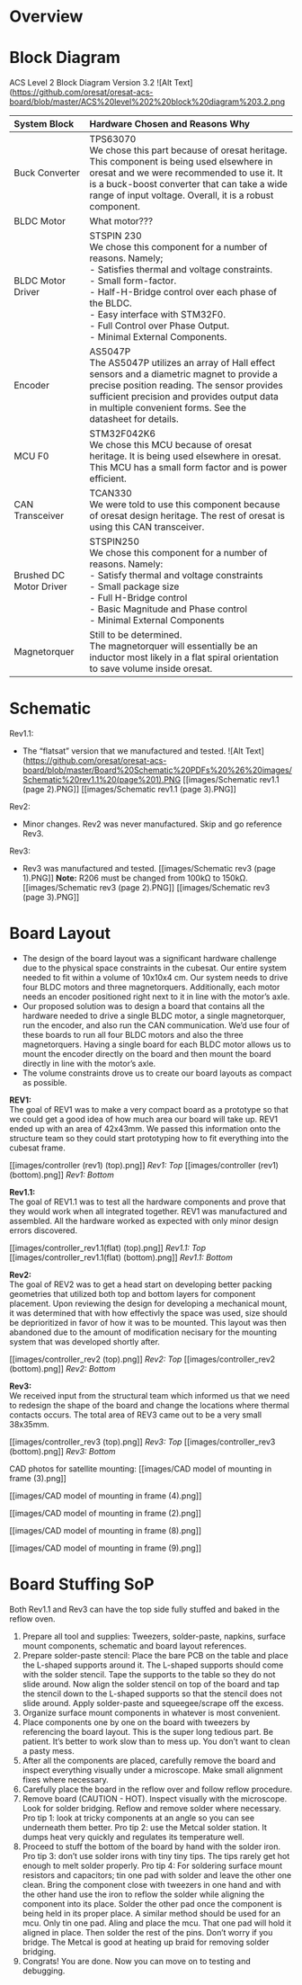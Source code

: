 # Overview
# Block Diagram
ACS Level 2 Block Diagram Version 3.2
![Alt Text](https://github.com/oresat/oresat-acs-board/blob/master/ACS%20level%202%20block%20diagram%203.2.png

| **System Block** | **Hardware Chosen and Reasons Why** |
| :---           | :---                          |
| Buck Converter | TPS63070 <br/>We chose this part because of oresat heritage. This component is being used elsewhere in oresat and we were recommended to use it. It is a buck-boost converter that can take a wide range of input voltage. Overall, it is a robust component. |
| BLDC Motor | What motor??? |
| BLDC Motor Driver | STSPIN 230 <br/>We chose this component for a number of reasons. Namely;  <br/> - Satisfies thermal and voltage constraints. <br/> - Small form-factor. <br/> - Half-H-Bridge control over each phase of the BLDC. <br/> - Easy interface with STM32F0. <br/> - Full Control over Phase Output. <br/> - Minimal External Components. | 
| Encoder | AS5047P <br/>The AS5047P utilizes an array of Hall effect sensors and a diametric magnet to provide a precise position reading. The sensor provides sufficient precision and provides output data in multiple convenient forms. See the datasheet for details. |
| MCU F0 | STM32F042K6 <br/>We chose this MCU because of oresat heritage. It is being used elsewhere in oresat. This MCU has a small form factor and is power efficient. | 
| CAN Transceiver | TCAN330 <br/>We were told to use this component because of oresat design heritage. The rest of oresat is using this CAN transceiver. |
| Brushed DC Motor Driver | STSPIN250 <br/> We chose this component for a number of reasons. Namely: <br/> - Satisfy thermal and voltage constraints <br/> - Small package size <br/> - Full H-Bridge control <br/> - Basic Magnitude and Phase control <br/> - Minimal External Components | 
| Magnetorquer | Still to be determined. <br/> The magnetorquer will essentially be an inductor most likely in a flat spiral orientation to save volume inside oresat. |

# Schematic
Rev1.1:
* The “flatsat” version that we manufactured and tested.
![Alt Text](https://github.com/oresat/oresat-acs-board/blob/master/Board%20Schematic%20PDFs%20%26%20images/Schematic%20rev1.1%20(page%201).PNG
[[images/Schematic rev1.1 (page 2).PNG]]
[[images/Schematic rev1.1 (page 3).PNG]]

Rev2:
* Minor changes. Rev2 was never manufactured. Skip and go reference Rev3.
 
Rev3:
* Rev3 was manufactured and tested.
[[images/Schematic rev3 (page 1).PNG]]
**Note:** R206 must be changed from 100kΩ to 150kΩ.
[[images/Schematic rev3 (page 2).PNG]]
[[images/Schematic rev3 (page 3).PNG]]

# Board Layout
* The design of the board layout was a significant hardware challenge due to the physical space constraints in the cubesat. Our entire system needed to fit within a volume of 10x10x4 cm. Our system needs to drive four BLDC motors and three magnetorquers. Additionally, each motor needs an encoder positioned right next to it in line with the motor’s axle. 
* Our proposed solution was to design a board that contains all the hardware needed to drive a single BLDC motor, a single magnetorquer, run the encoder, and also run the CAN communication. We’d use four of these boards to run all four BLDC motors and also the three magnetorquers. Having a single board for each BLDC motor allows us to mount the encoder directly on the board and then mount the board directly in line with the motor’s axle.
* The volume constraints drove us to create our board layouts as compact as possible.

**REV1:** <br/>The goal of REV1 was to make a very compact board as a prototype so that we could get a good idea of how much area our board will take up. REV1 ended up with an area of 42x43mm. We passed this information onto the structure team so they could start prototyping how to fit everything into the cubesat frame.

[[images/controller (rev1) (top).png]]
_Rev1: Top_
[[images/controller (rev1) (bottom).png]]
_Rev1: Bottom_

**Rev1.1:** <br/>The goal of REV1.1 was to test all the hardware components and prove that they would work when all integrated together. REV1 was manufactured and assembled. All the hardware worked as expected with only minor design errors discovered.

[[images/controller_rev1.1(flat) (top).png]]
_Rev1.1: Top_
[[images/controller_rev1.1(flat) (bottom).png]]
_Rev1.1: Bottom_

**Rev2:** <br/>The goal of REV2 was to get a head start on developing better packing geometries that utilized both top and bottom layers for component placement. Upon reviewing the design for developing a mechanical mount, it was determined that with how effectivly the space was used, size should be deprioritized in favor of how it was to be mounted. This layout was then abandoned due to the amount of modification necisary for the mounting system that was developed shortly after.

[[images/controller_rev2 (top).png]]
_Rev2: Top_
[[images/controller_rev2 (bottom).png]]
_Rev2: Bottom_

**Rev3:** <br/>We received input from the structural team which informed us that we need to redesign the shape of the board and change the locations where thermal contacts occurs. The total area of REV3 came out to be a very small 38x35mm. 

[[images/controller_rev3 (top).png]]
_Rev3: Top_
[[images/controller_rev3 (bottom).png]]
_Rev3: Bottom_ 

CAD photos for satellite mounting: 
[[images/CAD model of mounting in frame (3).png]]

[[images/CAD model of mounting in frame (4).png]]

[[images/CAD model of mounting in frame (2).png]]

[[images/CAD model of mounting in frame (8).png]]

[[images/CAD model of mounting in frame (9).png]]

# Board Stuffing SoP

Both Rev1.1 and Rev3 can have the top side fully stuffed and baked in the reflow oven.
1. Prepare all tool and supplies: Tweezers, solder-paste, napkins, surface mount components, schematic and board layout references.
2. Prepare solder-paste stencil: Place the bare PCB on the table and place the L-shaped supports around it. The L-shaped supports should come with the solder stencil. Tape the supports to the table so they do not slide around. Now align the solder stencil on top of the board and tap the stencil down to the L-shaped supports so that the stencil does not slide around. Apply solder-paste and squeegee/scrape off the excess.
3. Organize surface mount components in whatever is most convenient.
4. Place components one by one on the board with tweezers by referencing the board layout. This is the super long tedious part. Be patient. It’s better to work slow than to mess up. You don’t want to clean a pasty mess.
5. After all the components are placed, carefully remove the board and inspect everything visually under a microscope. Make small alignment fixes where necessary.
6. Carefully place the board in the reflow over and follow reflow procedure.
7. Remove board (CAUTION - HOT). Inspect visually with the microscope. Look for solder bridging. Reflow and remove solder where necessary. Pro tip 1: look at tricky components at an angle so you can see underneath them better. Pro tip 2: use the Metcal solder station. It dumps heat very quickly and regulates its temperature well.
8. Proceed to stuff the bottom of the board by hand with the solder iron. Pro tip 3: don’t use solder irons with tiny tiny tips. The tips rarely get hot enough to melt solder properly. Pro tip 4: For soldering surface mount resistors and capacitors; tin one pad with solder and leave the other one clean. Bring the component close with tweezers in one hand and with the other hand use the iron to reflow the solder while aligning the component into its place. Solder the other pad once the component is being held in its proper place. A similar method should be used for an mcu. Only tin one pad. Aling and place the mcu. That one pad will hold it aligned in place. Then solder the rest of the pins. Don’t worry if you bridge. The Metcal is good at heating up braid for removing solder bridging.
9. Congrats! You are done. Now you can move on to testing and debugging.

